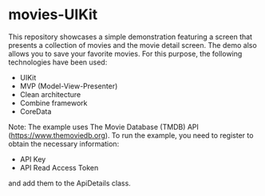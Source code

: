 # movies-UIKit

This repository showcases a simple demonstration featuring a screen that presents a collection of movies and the movie detail screen. The demo also allows you to save your favorite movies. For this purpose, the following technologies have been used:

* UIKit
* MVP (Model-View-Presenter)
* Clean architecture
* Combine framework
* CoreData

Note: The example uses The Movie Database (TMDB) API (https://www.themoviedb.org). To run the example, you need to register to obtain the necessary information:

* API Key
* API Read Access Token

and add them to the ApiDetails class.